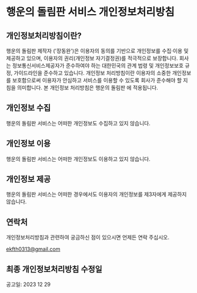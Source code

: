 # 행운의 돌림판 서비스 개인정보처리방침

## 개인정보처리방침이란?
행운의 돌림판 제작자 ('장동완')은 이용자의 동의를 기반으로 개인정보를 수집·이용 및 제공하고 있으며, 이용자의 권리(개인정보 자기결정권)를 적극적으로 보장합니다.
회사는 정보통신서비스제공자가 준수하여야 하는 대한민국의 관계 법령 및 개인정보보호 규정, 가이드라인을 준수하고 있습니다.
개인정보 처리방침이란 이용자의 소중한 개인정보를 보호함으로써 이용자가 안심하고 서비스를 이용할 수 있도록 회사가 준수해야 할 지침을 의미합니다.
본 개인정보 처리방침은 행운의 돌림판 에 적용됩니다.

## 개인정보 수집
행운의 돌림판 서비스는 어떠한 개인정보도 수집하고 있지 않습니다.


## 개인정보 이용
행운의 돌림판 서비스는 어떠한 개인정보도 이용하고 있지 않습니다.

## 개인정보 제공
행운의 돌림판 서비스는 어떠한 경우에서도 이용자의 개인정보를 제3자에게 제공하지 않습니다.

## 연락처
개인정보처리방침과 관련하여 궁금하신 점이 있으시면 언제든 연락 주십시오.

ekfth0313@gmail.com


## 최종 개인정보처리방침 수정일
공고일: 2023 12 29
